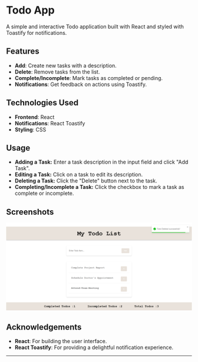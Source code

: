 # Todo App

A simple and interactive Todo application built with React and styled with Toastify for notifications.

## Features

- **Add**: Create new tasks with a description.
- **Delete**: Remove tasks from the list.
- **Complete/Incomplete**: Mark tasks as completed or pending.
- **Notifications**: Get feedback on actions using Toastify.

## Technologies Used

- **Frontend**: React
- **Notifications**: React Toastify
- **Styling**: CSS


## Usage

- **Adding a Task:** Enter a task description in the input field and click "Add Task".
- **Editing a Task:** Click on a task to edit its description.
- **Deleting a Task:** Click the "Delete" button next to the task.
- **Completing/Incomplete a Task:** Click the checkbox to mark a task as complete or incomplete.

## Screenshots

![Todo App Screenshot](https://github.com/VidyavathiR/todoapp-react/blob/main/vite-project/Screenshot%202024-08-07%20124332.png)


## Acknowledgements

- **React**: For building the user interface.
- **React Toastify**: For providing a delightful notification experience.

---



